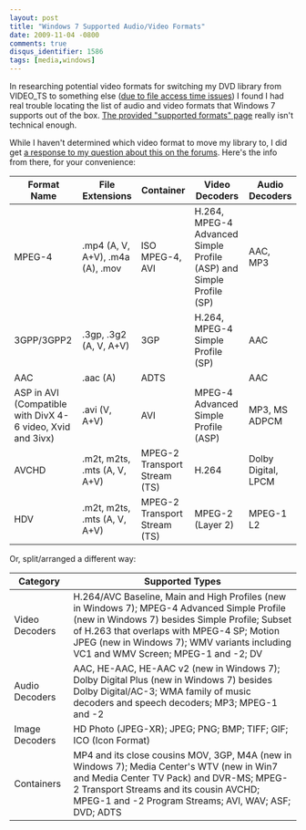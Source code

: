 ```yaml
---
layout: post
title: "Windows 7 Supported Audio/Video Formats"
date: 2009-11-04 -0800
comments: true
disqus_identifier: 1586
tags: [media,windows]
---
```

In researching potential video formats for switching my DVD library from
VIDEO\_TS to something else ([due to file access time
issues](/archive/2009/10/26/one-year-retrospective-with-windows-home-server.aspx))
I found I had real trouble locating the list of audio and video formats
that Windows 7 supports out of the box. [The provided "supported
formats"
page](http://www.microsoft.com/windows/windows-media-center/learn-more/media-library/articles/media-library-file-types.aspx)
really isn't technical enough.

While I haven't determined which video format to move my library to, I
did get [a response to my question about this on the
forums](http://social.technet.microsoft.com/Forums/en-US/w7itpromedia/thread/fbdf8df9-b38c-4419-8a5d-19ee7ed0ef08).
Here's the info from there, for your convenience:

| Format Name  | File Extensions | Container | Video Decoders | Audio Decoders |
| --- | --- |  --- | --- | --- |
| MPEG-4 | .mp4 (A, V, A+V), .m4a (A), .mov | ISO MPEG-4, AVI | H.264, MPEG-4 Advanced Simple Profile (ASP) and Simple Profile (SP) | AAC, MP3 |
| 3GPP/3GPP2 | .3gp, .3g2 (A, V, A+V) | 3GP | H.264, MPEG-4 Simple Profile (SP) | AAC |
| AAC | .aac (A) | ADTS |   | AAC |
| ASP in AVI (Compatible with DivX 4-6 video, Xvid and 3ivx) | .avi (V, A+V) | AVI | MPEG-4 Advanced Simple Profile (ASP) | MP3, MS ADPCM |
| AVCHD | .m2t, m2ts, .mts (A, V, A+V) | MPEG-2 Transport Stream (TS) | H.264 | Dolby Digital, LPCM |
| HDV | .m2t, m2ts, .mts (A, V, A+V) | MPEG-2 Transport Stream (TS) | MPEG-2 (Layer 2) | MPEG-1 L2 |

Or, split/arranged a different way:

| Category | Supported Types |
| --- | --- |
| Video Decoders | H.264/AVC Baseline, Main and High Profiles (new in Windows 7); MPEG-4 Advanced Simple Profile (new in Windows 7) besides Simple Profile; Subset of H.263 that overlaps with MPEG-4 SP; Motion JPEG (new in Windows 7); WMV variants including VC1 and WMV Screen; MPEG-1 and -2; DV |
| Audio Decoders | AAC, HE-AAC, HE-AAC v2 (new in Windows 7); Dolby Digital Plus (new in Windows 7) besides Dolby Digital/AC-3; WMA family of music decoders and speech decoders; MP3; MPEG-1 and -2 |
| Image Decoders | HD Photo (JPEG-XR); JPEG; PNG; BMP; TIFF; GIF; ICO (Icon Format) |
| Containers | MP4 and its close cousins MOV, 3GP, M4A (new in Windows 7); Media Center's WTV (new in Win7 and Media Center TV Pack) and DVR-MS; MPEG-2 Transport Streams and its cousin AVCHD; MPEG-1 and -2 Program Streams; AVI, WAV; ASF; DVD; ADTS |



